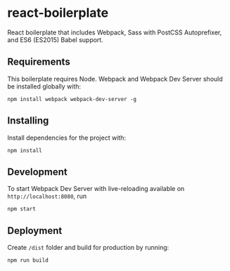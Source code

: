 # react-boilerplate
React boilerplate that includes Webpack, Sass with PostCSS Autoprefixer, and ES6 (ES2015) Babel support.

## Requirements
This boilerplate requires Node. Webpack and Webpack Dev Server should be installed globally with:

```
npm install webpack webpack-dev-server -g
```


## Installing

Install dependencies for the project with:
```
npm install
```

## Development

To start Webpack Dev Server with live-reloading available on `http://localhost:8080`, run

```
npm start
```

## Deployment

Create `/dist` folder and build for production by running:

```
npm run build
```
